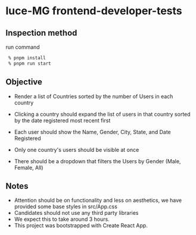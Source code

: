 # luce-MG frontend-developer-tests

## Inspection method

run command
```sh
 % pnpm install
 % pnpm run start
```

## Objective

- Render a list of Countries sorted by the number of Users in each country

- Clicking a country should expand the list of users in that country sorted by the date registered most recent first

- Each user should show the Name, Gender, City, State, and Date Registered

- Only one country's users should be visible at once

- There should be a dropdown that filters the Users by Gender (Male, Female, All)

## Notes

- Attention should be on functionality and less on aesthetics, we have provided some base styles in src/App.css
- Candidates should not use any third party libraries
- We expect this to take around 3 hours.
- This project was bootstrapped with Create React App.